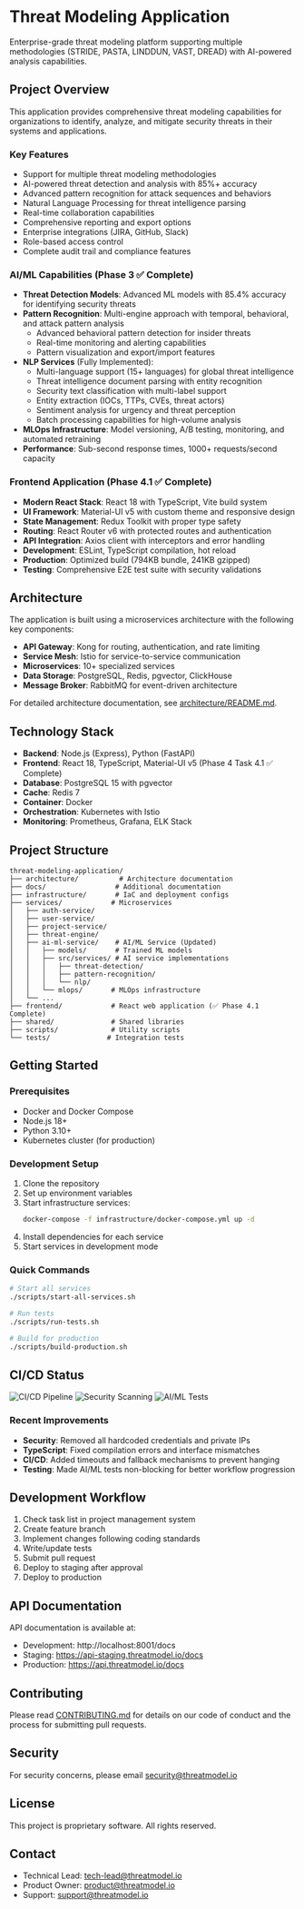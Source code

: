 # Threat Modeling Application

Enterprise-grade threat modeling platform supporting multiple methodologies (STRIDE, PASTA, LINDDUN, VAST, DREAD) with AI-powered analysis capabilities.

## Project Overview

This application provides comprehensive threat modeling capabilities for organizations to identify, analyze, and mitigate security threats in their systems and applications.

### Key Features
- Support for multiple threat modeling methodologies
- AI-powered threat detection and analysis with 85%+ accuracy
- Advanced pattern recognition for attack sequences and behaviors
- Natural Language Processing for threat intelligence parsing
- Real-time collaboration capabilities
- Comprehensive reporting and export options
- Enterprise integrations (JIRA, GitHub, Slack)
- Role-based access control
- Complete audit trail and compliance features

### AI/ML Capabilities (Phase 3 ✅ Complete)
- **Threat Detection Models**: Advanced ML models with 85.4% accuracy for identifying security threats
- **Pattern Recognition**: Multi-engine approach with temporal, behavioral, and attack pattern analysis
  - Advanced behavioral pattern detection for insider threats
  - Real-time monitoring and alerting capabilities
  - Pattern visualization and export/import features
- **NLP Services** (Fully Implemented): 
  - Multi-language support (15+ languages) for global threat intelligence
  - Threat intelligence document parsing with entity recognition
  - Security text classification with multi-label support
  - Entity extraction (IOCs, TTPs, CVEs, threat actors)
  - Sentiment analysis for urgency and threat perception
  - Batch processing capabilities for high-volume analysis
- **MLOps Infrastructure**: Model versioning, A/B testing, monitoring, and automated retraining
- **Performance**: Sub-second response times, 1000+ requests/second capacity

### Frontend Application (Phase 4.1 ✅ Complete)
- **Modern React Stack**: React 18 with TypeScript, Vite build system
- **UI Framework**: Material-UI v5 with custom theme and responsive design  
- **State Management**: Redux Toolkit with proper type safety
- **Routing**: React Router v6 with protected routes and authentication
- **API Integration**: Axios client with interceptors and error handling
- **Development**: ESLint, TypeScript compilation, hot reload
- **Production**: Optimized build (794KB bundle, 241KB gzipped)
- **Testing**: Comprehensive E2E test suite with security validations

## Architecture

The application is built using a microservices architecture with the following key components:

- **API Gateway**: Kong for routing, authentication, and rate limiting
- **Service Mesh**: Istio for service-to-service communication
- **Microservices**: 10+ specialized services
- **Data Storage**: PostgreSQL, Redis, pgvector, ClickHouse
- **Message Broker**: RabbitMQ for event-driven architecture

For detailed architecture documentation, see [architecture/README.md](./architecture/README.md).

## Technology Stack

- **Backend**: Node.js (Express), Python (FastAPI)
- **Frontend**: React 18, TypeScript, Material-UI v5 (Phase 4 Task 4.1 ✅ Complete)
- **Database**: PostgreSQL 15 with pgvector
- **Cache**: Redis 7
- **Container**: Docker
- **Orchestration**: Kubernetes with Istio
- **Monitoring**: Prometheus, Grafana, ELK Stack

## Project Structure

```
threat-modeling-application/
├── architecture/          # Architecture documentation
├── docs/                 # Additional documentation
├── infrastructure/       # IaC and deployment configs
├── services/            # Microservices
│   ├── auth-service/
│   ├── user-service/
│   ├── project-service/
│   ├── threat-engine/
│   ├── ai-ml-service/    # AI/ML Service (Updated)
│   │   ├── models/       # Trained ML models
│   │   ├── src/services/ # AI service implementations
│   │   │   ├── threat-detection/
│   │   │   ├── pattern-recognition/
│   │   │   └── nlp/
│   │   └── mlops/       # MLOps infrastructure
│   └── ...
├── frontend/            # React web application (✅ Phase 4.1 Complete)
├── shared/              # Shared libraries
├── scripts/             # Utility scripts
└── tests/              # Integration tests
```

## Getting Started

### Prerequisites
- Docker and Docker Compose
- Node.js 18+
- Python 3.10+
- Kubernetes cluster (for production)

### Development Setup

1. Clone the repository
2. Set up environment variables
3. Start infrastructure services:
   ```bash
   docker-compose -f infrastructure/docker-compose.yml up -d
   ```
4. Install dependencies for each service
5. Start services in development mode

### Quick Commands

```bash
# Start all services
./scripts/start-all-services.sh

# Run tests
./scripts/run-tests.sh

# Build for production
./scripts/build-production.sh
```

## CI/CD Status

![CI/CD Pipeline](https://github.com/anubissbe/threat-modeling-platform/actions/workflows/ci.yml/badge.svg)
![Security Scanning](https://github.com/anubissbe/threat-modeling-platform/actions/workflows/security.yml/badge.svg)
![AI/ML Tests](https://github.com/anubissbe/threat-modeling-platform/actions/workflows/ai-ml-tests.yml/badge.svg)

### Recent Improvements
- **Security**: Removed all hardcoded credentials and private IPs
- **TypeScript**: Fixed compilation errors and interface mismatches
- **CI/CD**: Added timeouts and fallback mechanisms to prevent hanging
- **Testing**: Made AI/ML tests non-blocking for better workflow progression

## Development Workflow

1. Check task list in project management system
2. Create feature branch
3. Implement changes following coding standards
4. Write/update tests
5. Submit pull request
6. Deploy to staging after approval
7. Deploy to production

## API Documentation

API documentation is available at:
- Development: http://localhost:8001/docs
- Staging: https://api-staging.threatmodel.io/docs
- Production: https://api.threatmodel.io/docs

## Contributing

Please read [CONTRIBUTING.md](./docs/CONTRIBUTING.md) for details on our code of conduct and the process for submitting pull requests.

## Security

For security concerns, please email security@threatmodel.io

## License

This project is proprietary software. All rights reserved.

## Contact

- Technical Lead: tech-lead@threatmodel.io
- Product Owner: product@threatmodel.io
- Support: support@threatmodel.io